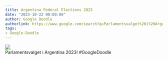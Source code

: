 ```yaml
---
title: Argentina Federal Elections 2023
date: "2023-10-22 00:00:00"
author: Google Doodle
authorlink: https://www.google.com/search?q=Parlamentsvalget%20i%20Argentina%202023
tags:
- Google-Doodle
---
```

<img src="https://www.google.com/logos/doodles/2023/argentina-federal-elections-2023-6753651837110138-l.png" referrerpolicy="no-referrer"><br>Parlamentsvalget i Argentina 2023! #GoogleDoodle